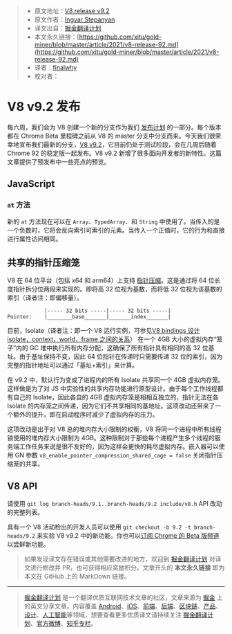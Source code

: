 > - 原文地址：[V8 release v9.2](https://v8.dev/blog/v8-release-92)
> - 原文作者：[Ingvar Stepanyan](https://twitter.com/RReverser)
> - 译文出自：[掘金翻译计划](https://github.com/xitu/gold-miner)
> - 本文永久链接：[https://github.com/xitu/gold-miner/blob/master/article/2021/v8-release-92.md](https://github.com/xitu/gold-miner/blob/master/article/2021/v8-release-92.md)
> - 译者：[finalwhy](https://github.com/finalwhy)
> - 校对者：

# V8 v9.2 发布

每六周，我们会为 V8 创建一个新的分支作为我们 [发布计划](https://v8.dev/docs/release-process) 的一部分。每个版本都在 Chrome Beta 里程碑之前从 V8 的 master 分支中分支而来。今天我们很荣幸地宣布我们最新的分支，[V8 v9.2](https://chromium.googlesource.com/v8/v8.git/+log/branch-heads/9.2)，它目前仍处于测试阶段，会在几周后随着 Chrome 92 的稳定版一起发布。V8 v9.2 新增了很多面向开发者的新特性。这篇文章提供了预发布中一些亮点的预览。

## JavaScript

### `at` 方法

新的 `at` 方法现在可以在 `Array`、`TypedArray`、和 `String` 中使用了。当传入的是一个负数时，它将会反向索引可索引的元素。当传入一个正值时，它的行为和直接进行属性访问相同。

## 共享的指针压缩笼

V8 在 64 位平台（包括 x64 和 arm64）上支持 [指针压缩](https://v8.dev/blog/pointer-compression)。这是通过将 64 位长度指针拆分位两段来实现的。即将高 32 位视为基数，而将低 32 位视为该基数的索引（译者注：即偏移量）。

```
            |----- 32 bits -----|----- 32 bits -----|
Pointer:    |________base_______|_______index_______|

```

目前，Isolate（译者注：即一个 V8 运行实例，可参见[V8 bindings 设计 isolate，context，world，frame 之间的关系](https://zhuanlan.zhihu.com/p/54135666)） 在一个 4GB 大小的虚拟内存“笼子”内的 GC 堆中执行所有内存分配，这确保了所有指针具有相同的高 32 位基址。由于基址保持不变，因此 64 位指针在传递时只需要传递 32 位的索引，因为完整的指针地址可以通过「基址+索引」来计算。

在 v9.2 中，默认行为变成了进程内的所有 Isolate 共享同一个 4GB 虚拟内存笼。这样做是为了对 JS 中实验性的共享内存功能进行原型设计。由于每个工作线程都有自己的 Isolate，因此各自的 4GB 虚拟内存笼是相相互独立的，指针无法在各 Isolate 的内存笼之间传递，因为它们不共享相同的基地址。这项改动还带来了一个额外的提升，即在启动程序时减少了虚拟内存的压力。

这项改动是出于对 V8 总的堆内存大小限制的权衡，V8 将同一个进程中所有线程锁使用的堆内存大小限制为 4GB。这种限制对于那些每个进程产生多个线程的服务端工作任务来说是很不友好的，因为这样会更快的耗尽虚拟内存。嵌入器可以使用 GN 参数 `v8_enable_pointer_compression_shared_cage = false` 关闭指针压缩笼的共享。

## V8 API

请使用 `git log branch-heads/9.1..branch-heads/9.2 include/v8.h` API 改动的完整列表。

具有一个 V8 活动检出的开发人员可以使用 `git checkout -b 9.2 -t branch-heads/9.2` 来实验 V8 v9.2 中的新功能。你也可以[订阅 Chrome 的 Beta 版频道](https://www.google.com/chrome/browser/beta.html) 以尝鲜新功能。

> 如果发现译文存在错误或其他需要改进的地方，欢迎到 [掘金翻译计划](https://github.com/xitu/gold-miner) 对译文进行修改并 PR，也可获得相应奖励积分。文章开头的 **本文永久链接** 即为本文在 GitHub 上的 MarkDown 链接。

---

> [掘金翻译计划](https://github.com/xitu/gold-miner) 是一个翻译优质互联网技术文章的社区，文章来源为 [掘金](https://juejin.im) 上的英文分享文章。内容覆盖 [Android](https://github.com/xitu/gold-miner#android)、[iOS](https://github.com/xitu/gold-miner#ios)、[前端](https://github.com/xitu/gold-miner#前端)、[后端](https://github.com/xitu/gold-miner#后端)、[区块链](https://github.com/xitu/gold-miner#区块链)、[产品](https://github.com/xitu/gold-miner#产品)、[设计](https://github.com/xitu/gold-miner#设计)、[人工智能](https://github.com/xitu/gold-miner#人工智能)等领域，想要查看更多优质译文请持续关注 [掘金翻译计划](https://github.com/xitu/gold-miner)、[官方微博](http://weibo.com/juejinfanyi)、[知乎专栏](https://zhuanlan.zhihu.com/juejinfanyi)。
